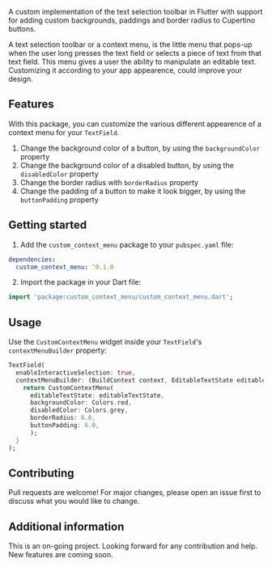 <!--
This README describes the package. If you publish this package to pub.dev,
this README's contents appear on the landing page for your package.

For information about how to write a good package README, see the guide for
[writing package pages](https://dart.dev/guides/libraries/writing-package-pages).

For general information about developing packages, see the Dart guide for
[creating packages](https://dart.dev/guides/libraries/create-library-packages)
and the Flutter guide for
[developing packages and plugins](https://flutter.dev/developing-packages).
-->

A custom implementation of the text selection toolbar in Flutter with support for adding custom backgrounds, paddings and border radius to Cupertino buttons.

A text selection toolbar or a context menu, is the little menu that pops-up when the user long presses the text field or selects a piece of text from that text field. This menu gives a user the ability to manipulate an editable text. Customizing it according to your app appearence, could improve your design.

## Features

With this package, you can customize the various different appearence of a context menu for your `TextField`.
1. Change the background color of a button, by using the `backgroundColor` property
2. Change the background color of a disabled button, by using the `disabledColor` property
3. Change the border radius with `borderRadius` property
4. Change the padding of a button to make it look bigger, by using the `buttonPadding` property

## Getting started

1. Add the `custom_context_menu` package to your `pubspec.yaml` file:
```yaml
dependencies:
  custom_context_menu: ^0.1.0
```
2. Import the package in your Dart file:
```dart
import 'package:custom_context_menu/custom_context_menu.dart';
```

## Usage

Use the `CustomContextMenu` widget inside your `TextField`'s `contextMenuBuilder` property:
```dart
TextField(
  enableInteractiveSelection: true,
  contextMenuBuilder: (BuildContext context, EditableTextState editableTextState) {
    return CustomContextMenu(
      editableTextState: editableTextState,
      backgroundColor: Colors.red,
      disabledColor: Colors.grey,
      borderRadius: 6.0,
      buttonPadding: 6.0,
      );
  }
);
```

## Contributing

Pull requests are welcome! For major changes, please open an issue first to discuss what you would like to change.

## Additional information

This is an on-going project. Looking forward for any contribution and help. New features are coming soon.

